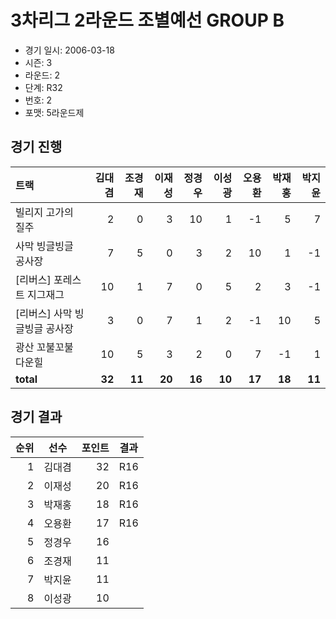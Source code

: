 # 3차리그 2라운드 조별예선 GROUP B

- 경기 일시: 2006-03-18
- 시즌: 3
- 라운드: 2
- 단계: R32
- 번호: 2
- 포맷: 5라운드제





## 경기 진행

| 트랙 | 김대겸 | 조경재 | 이재성 | 정경우 | 이성광 | 오용환 | 박재홍 | 박지윤 |
|:---|---:|---:|---:|---:|---:|---:|---:|---:|
| 빌리지 고가의 질주 | 2 | 0 | 3 | 10 | 1 | -1 | 5 | 7 |
| 사막 빙글빙글 공사장 | 7 | 5 | 0 | 3 | 2 | 10 | 1 | -1 |
| [리버스] 포레스트 지그재그 | 10 | 1 | 7 | 0 | 5 | 2 | 3 | -1 |
| [리버스] 사막 빙글빙글 공사장 | 3 | 0 | 7 | 1 | 2 | -1 | 10 | 5 |
| 광산 꼬불꼬불 다운힐 | 10 | 5 | 3 | 2 | 0 | 7 | -1 | 1 |
| __total__ | __32__ | __11__ | __20__ | __16__ | __10__ | __17__ | __18__ | __11__ |




## 경기 결과

| 순위 | 선수 | 포인트 | 결과 |
|---:|:---:|---:|:---:|
| 1 | 김대겸 | 32 | R16 |
| 2 | 이재성 | 20 | R16 |
| 3 | 박재홍 | 18 | R16 |
| 4 | 오용환 | 17 | R16 |
| 5 | 정경우 | 16 |  |
| 6 | 조경재 | 11 |  |
| 7 | 박지윤 | 11 |  |
| 8 | 이성광 | 10 |  |

